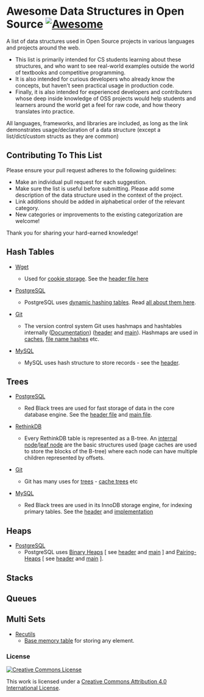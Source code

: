 # Awesome Data Structures in Open Source [![Awesome](https://cdn.rawgit.com/sindresorhus/awesome/d7305f38d29fed78fa85652e3a63e154dd8e8829/media/badge.svg)](https://github.com/sindresorhus/awesome)

A list of data structures used in Open Source projects in various languages and projects around the web. 
- This list is primarily intended for CS students learning about these structures, and who want to see real-world examples outside the  world of textbooks and competitive programming. 
- It is also intended for curious developers who already know the concepts, but haven't seen practical usage in production code. 
- Finally, it is also intended for experienced developers and contributers whose deep inside knowledge of OSS projects would help students and learners around the world get a feel for raw code, and how theory translates into practice.

All languages, frameworks, and libraries are included, as long as the link demonstrates usage/declaration of a data structure (except a list/dict/custom structs as they are common) 

## Contributing To This List

Please ensure your pull request adheres to the following guidelines:

- Make an individual pull request for each suggestion.
- Make sure the list is useful before submitting. Please add some description of the data structure used in the context of the project.
- Link additions should be added in alphabetical order of the relevant category.
- New categories or improvements to the existing categorization are welcome!

Thank you for sharing your hard-earned knowledge!


## Hash Tables

- [Wget](http://www.gnu.org/software/wget/)
	- Used for [cookie storage](http://bzr.savannah.gnu.org/lh/wget/trunk/annotate/head:/src/cookies.c#L61). See the [header file here](http://bzr.savannah.gnu.org/lh/wget/trunk/annotate/head:/src/hash.h)
	
- [PostgreSQL](http://www.postgresql.org/)
	- PostgreSQL uses [dynamic hashing tables](https://github.com/postgres/postgres/blob/master/src/backend/utils/hash/dynahash.c). Read [all about them here](https://github.com/postgres/postgres/blob/master/src/backend/access/hash/README).

- [Git](https://git-scm.com/)
	- The version control system Git uses hashmaps and hashtables internally ([Documentation](https://github.com/git/git/blob/master/Documentation/technical/api-hashmap.txt)) ([header](https://github.com/git/git/blob/master/hashmap.h) and [main](https://github.com/git/git/blob/master/hashmap.h)). Hashmaps are used in [caches](https://github.com/git/git/blob/master/cache.h#L116), [file name hashes](https://github.com/git/git/blob/master/name-hash.c) etc.

- [MySQL]()
	- MySQL uses hash structure to store records - see the [header](https://github.com/mysql/mysql-server/blob/a2757a60a7527407d08115e44e889a25f22c96c6/include/hash.h#L62).

## Trees

- [PostgreSQL](http://www.postgresql.org/)
	- Red Black trees are used for fast storage of data in the core database engine. See the [header file](https://github.com/postgres/postgres/blob/master/src/include/lib/rbtree.h) and [main file](https://github.com/postgres/postgres/blob/master/src/backend/lib/rbtree.c).

- [RethinkDB](http://rethinkdb.com/)
	- Every RethinkDB table is represented as a B-tree. An [internal node](https://github.com/rethinkdb/rethinkdb/blob/next/src/btree/node.hpp#L45)/[leaf node](https://github.com/rethinkdb/rethinkdb/blob/next/src/btree/leaf_node.hpp#L42) are the basic structures used (page caches are used to store the blocks of the B-tree) where each node can have multiple children represented by offsets.

- [Git](https://git-scm.com/)
	- Git has many uses for [trees](https://github.com/git/git/blob/master/tree.h) - [cache trees](https://github.com/git/git/blob/master/cache-tree.h) etc

- [MySQL](http://www.postgresql.org/)
	- Red Black trees are used in its InnoDB storage engine, for indexing primary tables. See the [header](https://github.com/mysql/mysql-server/blob/09ddec8757b57893ccd2f2c2482b3eec5ca811e5/storage/innobase/include/ut0rbt.h#L58) and [implementation](https://github.com/mysql/mysql-server/blob/09ddec8757b57893ccd2f2c2482b3eec5ca811e5/storage/innobase/ut/ut0rbt.cc#L31)

## Heaps

- [PostgreSQL](http://www.postgresql.org/)
	- PostgreSQL uses [Binary Heaps](https://en.wikipedia.org/wiki/Binary_heap) [ see [header](https://github.com/postgres/postgres/blob/master/src/include/lib/binaryheap.h) and [main](https://github.com/postgres/postgres/blob/master/src/backend/lib/binaryheap.c) ] and [Pairing-Heaps](https://en.wikipedia.org/wiki/Pairing_heap) [ see [header](https://github.com/postgres/postgres/blob/master/src/include/lib/pairingheap.h) and [main](https://github.com/postgres/postgres/blob/master/src/backend/lib/pairingheap.c) ]. 

## Stacks
## Queues
## Multi Sets

- [Recutils](https://www.gnu.org/software/recutils/)
	- [Base memory table](https://github.com/sidthekidder/recutils/blob/master/src/rec.h#L49) for storing any element. 
	


### License

[![Creative Commons License](http://i.creativecommons.org/l/by/4.0/88x31.png)](http://creativecommons.org/licenses/by/4.0/)

This work is licensed under a [Creative Commons Attribution 4.0 International License](http://creativecommons.org/licenses/by/4.0/).
